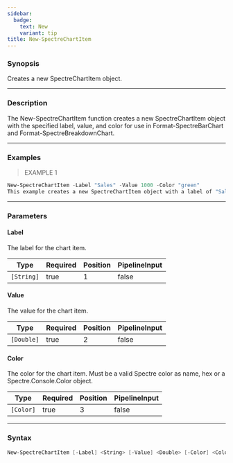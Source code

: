 ```yaml
---
sidebar:
  badge:
    text: New
    variant: tip
title: New-SpectreChartItem
---
```




### Synopsis
Creates a new SpectreChartItem object.

---

### Description

The New-SpectreChartItem function creates a new SpectreChartItem object with the specified label, value, and color for use in Format-SpectreBarChart and Format-SpectreBreakdownChart.

---

### Examples
> EXAMPLE 1

```powershell
New-SpectreChartItem -Label "Sales" -Value 1000 -Color "green"
This example creates a new SpectreChartItem object with a label of "Sales", a value of 1000, and a green color.
```

---

### Parameters
#### **Label**
The label for the chart item.

|Type      |Required|Position|PipelineInput|
|----------|--------|--------|-------------|
|`[String]`|true    |1       |false        |

#### **Value**
The value for the chart item.

|Type      |Required|Position|PipelineInput|
|----------|--------|--------|-------------|
|`[Double]`|true    |2       |false        |

#### **Color**
The color for the chart item. Must be a valid Spectre color as name, hex or a Spectre.Console.Color object.

|Type     |Required|Position|PipelineInput|
|---------|--------|--------|-------------|
|`[Color]`|true    |3       |false        |

---

### Syntax
```powershell
New-SpectreChartItem [-Label] <String> [-Value] <Double> [-Color] <Color> [<CommonParameters>]
```
